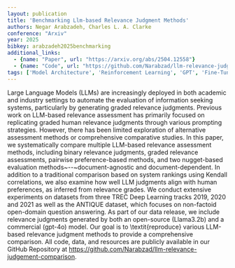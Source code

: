 ```yaml
---
layout: publication
title: 'Benchmarking Llm-based Relevance Judgment Methods'
authors: Negar Arabzadeh, Charles L. A. Clarke
conference: "Arxiv"
year: 2025
bibkey: arabzadeh2025benchmarking
additional_links:
  - {name: "Paper", url: "https://arxiv.org/abs/2504.12558"}
  - {name: "Code", url: "https://github.com/Narabzad/llm-relevance-judgement-comparison"}
tags: ['Model Architecture', 'Reinforcement Learning', 'GPT', 'Fine-Tuning', 'Has Code', 'Prompting', 'Applications']
---
```

Large Language Models (LLMs) are increasingly deployed in both academic and
industry settings to automate the evaluation of information seeking systems,
particularly by generating graded relevance judgments. Previous work on
LLM-based relevance assessment has primarily focused on replicating graded
human relevance judgments through various prompting strategies. However, there
has been limited exploration of alternative assessment methods or comprehensive
comparative studies. In this paper, we systematically compare multiple
LLM-based relevance assessment methods, including binary relevance judgments,
graded relevance assessments, pairwise preference-based methods, and two
nugget-based evaluation methods~--~document-agnostic and document-dependent. In
addition to a traditional comparison based on system rankings using Kendall
correlations, we also examine how well LLM judgments align with human
preferences, as inferred from relevance grades. We conduct extensive
experiments on datasets from three TREC Deep Learning tracks 2019, 2020 and
2021 as well as the ANTIQUE dataset, which focuses on non-factoid open-domain
question answering. As part of our data release, we include relevance judgments
generated by both an open-source (Llama3.2b) and a commercial (gpt-4o) model.
Our goal is to \textit\{reproduce\} various LLM-based relevance judgment methods
to provide a comprehensive comparison. All code, data, and resources are
publicly available in our GitHub Repository at
https://github.com/Narabzad/llm-relevance-judgement-comparison.
